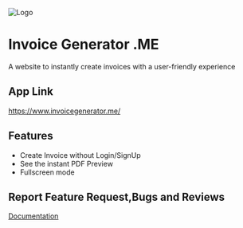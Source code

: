 
![Logo](https://dev-to-uploads.s3.amazonaws.com/uploads/articles/th5xamgrr6se0x5ro4g6.png)


# Invoice Generator .ME

A website to instantly create invoices with a user-friendly experience



## App Link

https://www.invoicegenerator.me/ 


## Features

- Create Invoice without Login/SignUp
- See the instant PDF Preview 
- Fullscreen mode


## Report Feature Request,Bugs and Reviews

[Documentation](https://linktodocumentation)

